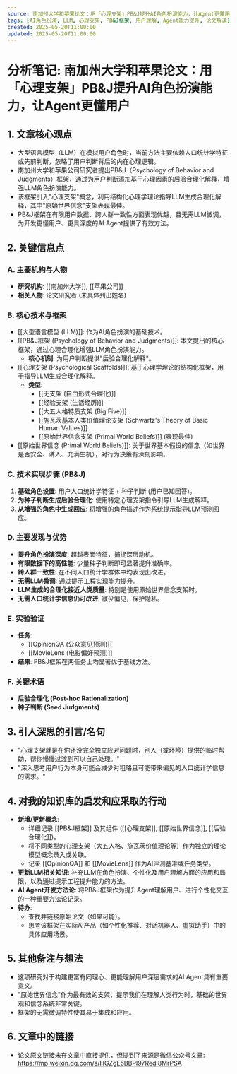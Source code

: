 ```yaml
---
source: 南加州大学和苹果论文：用「心理支架」PB&J提升AI角色扮演能力，让Agent更懂用户.md
tags: [AI角色扮演, LLM, 心理支架, PB&J框架, 用户理解, Agent能力提升, 论文解读]
created: 2025-05-20T11:00:00
updated: 2025-05-20T11:00:00
---
```


# 分析笔记: 南加州大学和苹果论文：用「心理支架」PB&J提升AI角色扮演能力，让Agent更懂用户

## 1. 文章核心观点

- 大型语言模型（LLM）在模拟用户角色时，当前方法主要依赖人口统计学特征或先前判断，忽略了用户判断背后的内在心理逻辑。
- 南加州大学和苹果公司研究者提出PB&J（Psychology of Behavior and Judgments）框架，通过为用户判断添加基于心理因素的后验合理化解释，增强LLM角色扮演能力。
- 该框架引入"心理支架"概念，利用结构化心理学理论指导LLM生成合理化解释，其中"原始世界信念"支架表现最佳。
- PB&J框架在有限用户数据、跨人群一致性方面表现优越，且无需LLM微调，为开发更懂用户、更具深度的AI Agent提供了有效方法。

## 2. 关键信息点

### A. 主要机构与人物

- **研究机构**: [[南加州大学]], [[苹果公司]]
- **相关人物**: 论文研究者 (未具体列出姓名)

### B. 核心技术与框架

- [[大型语言模型 (LLM)]]: 作为AI角色扮演的基础技术。
- [[PB&J框架 (Psychology of Behavior and Judgments)]]: 本文提出的核心框架，通过心理合理化增强LLM角色扮演能力。
    - **核心机制**: 为用户判断提供"后验合理化解释"。
- [[心理支架 (Psychological Scaffolds)]]: 基于心理学理论的结构化框架，用于指导LLM生成合理化解释。
    - **类型**: 
        - [[无支架 (自由形式合理化)]]
        - [[经验支架 (生活经历)]]
        - [[大五人格特质支架 (Big Five)]]
        - [[施瓦茨基本人类价值理论支架 (Schwartz's Theory of Basic Human Values)]]
        - [[原始世界信念支架 (Primal World Beliefs)]] (表现最佳)
- [[原始世界信念 (Primal World Beliefs)]]: 关于世界基本假设的信念（如世界是否安全、诱人、充满生机），对行为决策有深刻影响。

### C. 技术实现步骤 (PB&J)

1.  **基础角色设置**: 用户人口统计学特征 + 种子判断 (用户已知回答)。
2.  **为种子判断生成后验合理化**: 使用特定心理支架指令引导LLM生成解释。
3.  **从增强的角色中生成回应**: 将增强的角色描述作为系统提示指导LLM预测回应。

### D. 主要发现与优势

- **提升角色扮演深度**: 超越表面特征，捕捉深层动机。
- **有限数据下的高性能**: 少量种子判断即可显著提升准确率。
- **跨人群一致性**: 在不同人口统计学群体中均表现出改进。
- **无需LLM微调**: 通过提示工程实现能力提升。
- **LLM生成的合理化接近人类质量**: 特别是使用原始世界信念支架时。
- **无需人口统计学信息仍可改进**: 减少偏见，保护隐私。

### E. 实验验证

- **任务**: 
    - [[OpinionQA (公众意见预测)]]
    - [[MovieLens (电影偏好预测)]]
- **结果**: PB&J框架在两任务上均显著优于基线方法。

### F. 关键术语

- **后验合理化 (Post-hoc Rationalization)**
- **种子判断 (Seed Judgments)**

## 3. 引人深思的引言/名句

- "心理支架就是在你还没完全独立应对问题时，别人（或环境）提供的临时帮助，帮你慢慢过渡到可以自己处理。"
- "深入思考用户行为本身可能会减少对粗略且可能带来偏见的人口统计学信息的需求。"

## 4. 对我的知识库的启发和应采取的行动

- **新增/更新概念**: 
    - 详细记录 [[PB&J框架]] 及其组件 ([[心理支架]], [[原始世界信念]], [[后验合理化]])。
    - 将不同类型的心理支架（大五人格、施瓦茨价值理论等）作为独立的理论模型概念录入或关联。
    - 记录 [[OpinionQA]] 和 [[MovieLens]] 作为AI评测基准或任务类型。
- **更新LLM相关知识**: 补充LLM在角色扮演、个性化及用户理解方面的应用和局限，以及通过提示工程提升能力的方法。
- **AI Agent开发方法论**: 将PB&J框架作为提升Agent理解用户、进行个性化交互的一种重要方法论记录。
- **待办**: 
    - 查找并链接原始论文（如果可能）。
    - 思考该框架在实际AI产品（如个性化推荐、对话机器人、虚拟助手）中的具体应用场景。

## 5. 其他备注与想法

- 这项研究对于构建更富有同理心、更能理解用户深层需求的AI Agent具有重要意义。
- "原始世界信念"作为最有效的支架，提示我们在理解人类行为时，基础的世界观和信念系统非常关键。
- 框架的无需微调特性使其易于集成和应用。

## 6. 文章中的链接

- 论文原文链接未在文章中直接提供，但提到了来源是微信公众号文章: https://mp.weixin.qq.com/s/HGZgE5BBPI97RedI8MrPSA 